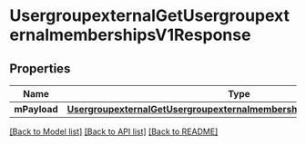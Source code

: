 # UsergroupexternalGetUsergroupexternalmembershipsV1Response

## Properties
Name | Type | Description | Notes
------------ | ------------- | ------------- | -------------
**mPayload** | [**UsergroupexternalGetUsergroupexternalmembershipsV1ResponseMPayload**](UsergroupexternalGetUsergroupexternalmembershipsV1ResponseMPayload.md) |  | 

[[Back to Model list]](../README.md#documentation-for-models) [[Back to API list]](../README.md#documentation-for-api-endpoints) [[Back to README]](../README.md)


